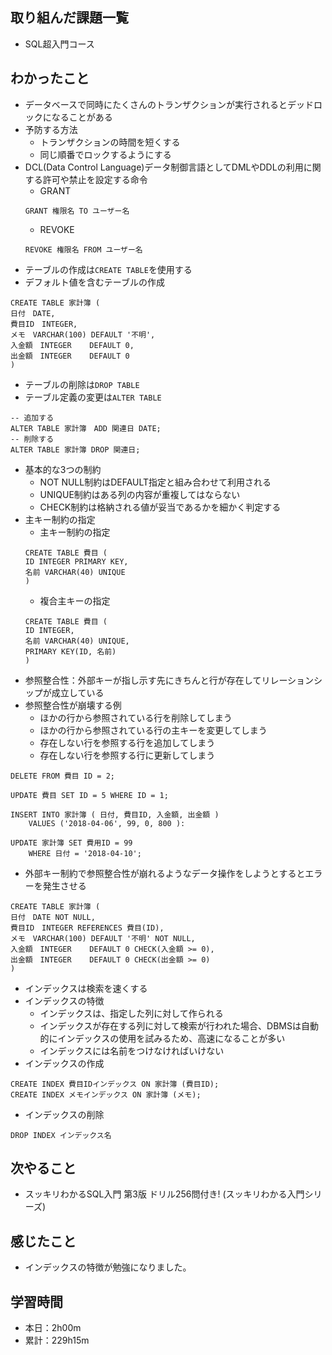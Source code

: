 ## 取り組んだ課題一覧
- SQL超入門コース
## わかったこと
- データベースで同時にたくさんのトランザクションが実行されるとデッドロックになることがある
- 予防する方法
    - トランザクションの時間を短くする
    - 同じ順番でロックするようにする
- DCL(Data Control Language)データ制御言語としてDMLやDDLの利用に関する許可や禁止を設定する命令
    - GRANT
    ```
    GRANT 権限名 TO ユーザー名
    ```
    - REVOKE
    ```
    REVOKE 権限名 FROM ユーザー名
    ```
- テーブルの作成は`CREATE TABLE`を使用する
- デフォルト値を含むテーブルの作成
```
CREATE TABLE 家計簿 (
日付　DATE,
費目ID　INTEGER,
メモ　VARCHAR(100) DEFAULT '不明',
入金額　INTEGER    DEFAULT 0,
出金額　INTEGER    DEFAULT 0
)
```

- テーブルの削除は`DROP TABLE`
- テーブル定義の変更は`ALTER TABLE`

```
-- 追加する
ALTER TABLE 家計簿　ADD 関連日 DATE;
-- 削除する
ALTER TABLE 家計簿 DROP 関連日;
```

- 基本的な3つの制約
    - NOT NULL制約はDEFAULT指定と組み合わせて利用される
    - UNIQUE制約はある列の内容が重複してはならない
    - CHECK制約は格納される値が妥当であるかを細かく判定する
- 主キー制約の指定
    - 主キー制約の指定
    ```
    CREATE TABLE 費目 (
    ID INTEGER PRIMARY KEY,
    名前 VARCHAR(40) UNIQUE
    )
    ```
    - 複合主キーの指定
    ```
    CREATE TABLE 費目 (
    ID INTEGER,
    名前 VARCHAR(40) UNIQUE,
    PRIMARY KEY(ID, 名前)
    )
    ```
- 参照整合性：外部キーが指し示す先にきちんと行が存在してリレーションシップが成立している
- 参照整合性が崩壊する例
    - ほかの行から参照されている行を削除してしまう
    - ほかの行から参照されている行の主キーを変更してしまう
    - 存在しない行を参照する行を追加してしまう
    - 存在しない行を参照する行に更新してしまう

```
DELETE FROM 費目 ID = 2;

UPDATE 費目 SET ID = 5 WHERE ID = 1;

INSERT INTO 家計簿 ( 日付, 費目ID, 入金額, 出金額 )
    VALUES ('2018-04-06', 99, 0, 800 ):

UPDATE 家計簿 SET 費用ID = 99
    WHERE 日付 = '2018-04-10';
```

- 外部キー制約で参照整合性が崩れるようなデータ操作をしようとするとエラーを発生させる

```
CREATE TABLE 家計簿 (
日付　DATE NOT NULL,
費目ID　INTEGER REFERENCES 費目(ID),
メモ　VARCHAR(100) DEFAULT '不明' NOT NULL,
入金額　INTEGER    DEFAULT 0 CHECK(入金額 >= 0),
出金額　INTEGER    DEFAULT 0 CHECK(出金額 >= 0)
)
```
- インデックスは検索を速くする
- インデックスの特徴
    - インデックスは、指定した列に対して作られる
    - インデックスが存在する列に対して検索が行われた場合、DBMSは自動的にインデックスの使用を試みるため、高速になることが多い
    - インデックスには名前をつけなければいけない
- インデックスの作成
```
CREATE INDEX 費目IDインデックス ON 家計簿 (費目ID);
CREATE INDEX メモインデックス ON 家計簿 (メモ);
```
- インデックスの削除

```
DROP INDEX インデックス名
```
## 次やること
- スッキリわかるSQL入門 第3版 ドリル256問付き! (スッキリわかる入門シリーズ)
## 感じたこと
- インデックスの特徴が勉強になりました。
## 学習時間
- 本日：2h00m
- 累計：229h15m
